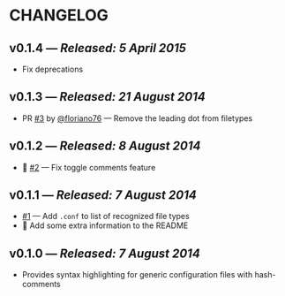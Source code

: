 # CHANGELOG

## **v0.1.4** &mdash; *Released: 5 April 2015*

* Fix deprecations

## **v0.1.3** &mdash; *Released: 21 August 2014*

* PR [#3](https://github.com/lee-dohm/language-generic-config/pull/3) by [@floriano76](https://github.com/floriano76) &mdash; Remove the leading dot from filetypes

## **v0.1.2** &mdash; *Released: 8 August 2014*

* :bug: [#2](https://github.com/lee-dohm/language-generic-config/issues/2) &mdash; Fix toggle comments feature

## **v0.1.1** &mdash; *Released: 7 August 2014*

* [#1](https://github.com/lee-dohm/language-generic-config/issues/1) &mdash; Add `.conf` to list of recognized file types
* :memo: Add some extra information to the README

## **v0.1.0** &mdash; *Released: 7 August 2014*

* Provides syntax highlighting for generic configuration files with hash-comments
